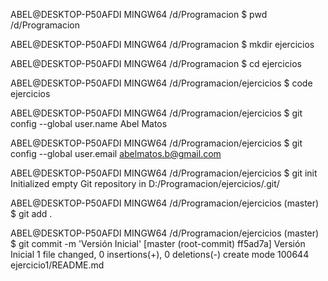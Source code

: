 ABEL@DESKTOP-P50AFDI MINGW64 /d/Programacion
$ pwd
/d/Programacion

ABEL@DESKTOP-P50AFDI MINGW64 /d/Programacion
$ mkdir ejercicios

ABEL@DESKTOP-P50AFDI MINGW64 /d/Programacion
$ cd ejercicios

ABEL@DESKTOP-P50AFDI MINGW64 /d/Programacion/ejercicios
$ code ejercicios

ABEL@DESKTOP-P50AFDI MINGW64 /d/Programacion/ejercicios
$ git config --global user.name Abel Matos

ABEL@DESKTOP-P50AFDI MINGW64 /d/Programacion/ejercicios
$ git config --global user.email abelmatos.b@gmail.com

ABEL@DESKTOP-P50AFDI MINGW64 /d/Programacion/ejercicios
$ git init
Initialized empty Git repository in D:/Programacion/ejercicios/.git/

ABEL@DESKTOP-P50AFDI MINGW64 /d/Programacion/ejercicios (master)
$ git add .

ABEL@DESKTOP-P50AFDI MINGW64 /d/Programacion/ejercicios (master)
$ git commit -m 'Versión Inicial'
[master (root-commit) ff5ad7a] Versión Inicial
 1 file changed, 0 insertions(+), 0 deletions(-)
 create mode 100644 ejercicio1/README.md